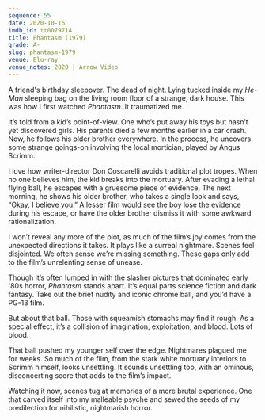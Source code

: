 ```yaml
---
sequence: 55
date: 2020-10-16
imdb_id: tt0079714
title: Phantasm (1979)
grade: A-
slug: phantasm-1979
venue: Blu-ray
venue_notes: 2020 | Arrow Video
---
```


A friend's birthday sleepover. The dead of night. Lying tucked inside my _He-Man_ sleeping bag on the living room floor of a strange, dark house. This was how I first watched _Phantasm_. It traumatized me.

<!-- end -->

It’s told from a kid’s point-of-view. One who’s put away his toys but hasn’t yet discovered girls. His parents died a few months earlier in a car crash. Now, he follows his older brother everywhere. In the process, he uncovers some strange goings-on involving the local mortician, played by Angus Scrimm.

I love how writer-director Don Coscarelli avoids traditional plot tropes. When no one believes him, the kid breaks into the mortuary. After evading a lethal flying ball, he escapes with a gruesome piece of evidence. The next morning, he shows his older brother, who takes a single look and says, “Okay, I believe you.” A lesser film would see the boy lose the evidence during his escape, or have the older brother dismiss it with some awkward rationalization.

I won’t reveal any more of the plot, as much of the film’s joy comes from the unexpected directions it takes. It plays like a surreal nightmare. Scenes feel disjointed. We often sense we’re missing something. These gaps only add to the film’s unrelenting sense of unease.

Though it’s often lumped in with the slasher pictures that dominated early '80s horror, _Phantasm_ stands apart. It’s equal parts science fiction and dark fantasy. Take out the brief nudity and iconic chrome ball, and you’d have a PG-13 film.

But about that ball. Those with squeamish stomachs may find it rough. As a special effect, it’s a collision of imagination, exploitation, and blood. Lots of blood.

That ball pushed my younger self over the edge. Nightmares plagued me for weeks. So much of the film, from the stark white mortuary interiors to Scrimm himself, looks unsettling. It sounds unsettling too, with an ominous, disconcerting score that adds to the film’s impact.

Watching it now, scenes tug at memories of a more brutal experience. One that carved itself into my malleable psyche and sewed the seeds of my predilection for nihilistic, nightmarish horror.
